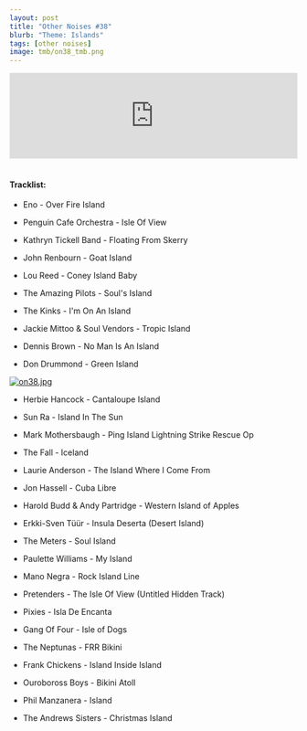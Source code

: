 ```yaml
---
layout: post
title: "Other Noises #38"
blurb: "Theme: Islands"
tags: [other noises]
image: tmb/on38_tmb.png
---
```


<iframe scrolling="no" id="hearthis_at_track_3027889" width="100%" height="150" src="https://hearthis.at/embed/3027889/transparent_black/?hcolor=&color=&style=2&block_size=2&block_space=1&background=1&waveform=0&cover=0&autoplay=0&css=" frameborder="0" allowtransparency allow="autoplay"><p>Listen to <a href="https://hearthis.at/zerocc/other-noises-38-28219-islands/" target="_blank">Other Noises #38 (28/2/19) - ISLANDS</a> <span>by</span><a href="https://hearthis.at/zerocc/" target="_blank" >Zero</a> <span>on</span> <a href="https://hearthis.at/" target="_blank">hearthis.at</a></p></iframe>
&nbsp;

#### Tracklist:

- Eno - Over Fire Island

- Penguin Cafe Orchestra - Isle Of View
- Kathryn Tickell Band - Floating From Skerry
- John Renbourn - Goat Island

- Lou Reed - Coney Island Baby
- The Amazing Pilots - Soul's Island
- The Kinks - I'm On An Island

- Jackie Mittoo & Soul Vendors - Tropic Island
- Dennis Brown - No Man Is An Island
- Don Drummond - Green Island

[![on38.jpg](https://i.postimg.cc/CM6pjnJC/on38.jpg)](https://postimg.cc/YjgP795j)

- Herbie Hancock - Cantaloupe Island
- Sun Ra - Island In The Sun

- Mark Mothersbaugh - Ping Island Lightning Strike Rescue Op
- The Fall - Iceland
- Laurie Anderson - The Island Where I Come From

- Jon Hassell - Cuba Libre
- Harold Budd & Andy Partridge - Western Island of Apples
- Erkki-Sven Tüür - Insula Deserta (Desert Island)

- The Meters - Soul Island
- Paulette Williams - My Island
- Mano Negra - Rock Island Line

- Pretenders - The Isle Of View (Untitled Hidden Track)
- Pixies - Isla De Encanta
- Gang Of Four - Isle of Dogs
- The Neptunas - FRR Bikini

- Frank Chickens - Island Inside Island
- Ouroboross Boys - Bikini Atoll
- Phil Manzanera - Island

- The Andrews Sisters - Christmas Island
